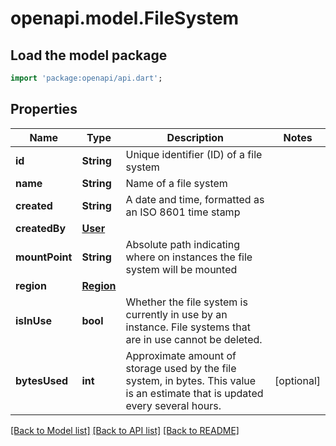 # openapi.model.FileSystem

## Load the model package
```dart
import 'package:openapi/api.dart';
```

## Properties
Name | Type | Description | Notes
------------ | ------------- | ------------- | -------------
**id** | **String** | Unique identifier (ID) of a file system | 
**name** | **String** | Name of a file system | 
**created** | **String** | A date and time, formatted as an ISO 8601 time stamp | 
**createdBy** | [**User**](User.md) |  | 
**mountPoint** | **String** | Absolute path indicating where on instances the file system will be mounted | 
**region** | [**Region**](Region.md) |  | 
**isInUse** | **bool** | Whether the file system is currently in use by an instance. File systems that are in use cannot be deleted. | 
**bytesUsed** | **int** | Approximate amount of storage used by the file system, in bytes. This value is an estimate that is updated every several hours. | [optional] 

[[Back to Model list]](../README.md#documentation-for-models) [[Back to API list]](../README.md#documentation-for-api-endpoints) [[Back to README]](../README.md)


